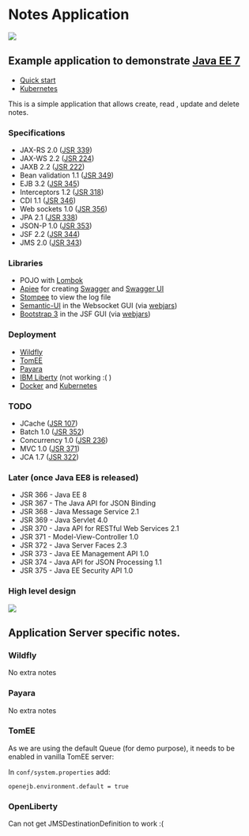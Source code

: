 # Notes Application
![](https://raw.githubusercontent.com/phillip-kruger/notes-example/master/build-on.png)

## Example application to demonstrate [Java EE 7](http://www.oracle.com/technetwork/java/javaee/tech/index.html)

* [Quick start](https://github.com/phillip-kruger/notes-example/wiki/Quick-start)
* [Kubernetes](https://github.com/phillip-kruger/notes-example/wiki/Kubernetes)

This is a simple application that allows create, read , update and delete notes. 

### Specifications

* JAX-RS 2.0 ([JSR 339](https://www.jcp.org/en/jsr/detail?id=339))
* JAX-WS 2.2 ([JSR 224](https://www.jcp.org/en/jsr/detail?id=224))
* JAXB 2.2 ([JSR 222](https://www.jcp.org/en/jsr/detail?id=222))
* Bean validation 1.1 ([JSR 349](https://www.jcp.org/en/jsr/detail?id=349))
* EJB 3.2 ([JSR 345](https://www.jcp.org/en/jsr/detail?id=345)) 
* Interceptors 1.2 ([JSR 318](https://jcp.org/en/jsr/detail?id=318)) 
* CDI 1.1 ([JSR 346](http://www.cdi-spec.org/))
* Web sockets 1.0 ([JSR 356](https://www.jcp.org/en/jsr/detail?id=356))
* JPA 2.1 ([JSR 338](https://jcp.org/en/jsr/detail?id=338))
* JSON-P 1.0 ([JSR 353](https://jcp.org/en/jsr/detail?id=353))
* JSF 2.2 ([JSR 344](https://www.jcp.org/en/jsr/detail?id=344))
* JMS 2.0 ([JSR 343](https://jcp.org/en/jsr/detail?id=343))

### Libraries

* POJO with [Lombok](https://projectlombok.org/)
* [Apiee](https://github.com/phillip-kruger/apiee) for creating [Swagger](http://swagger.io/) and [Swagger UI](http://swagger.io/swagger-ui/)
* [Stompee](https://github.com/phillip-kruger/stompee) to view the log file
* [Semantic-UI](https://semantic-ui.com/) in the Websocket GUI (via [webjars](http://www.webjars.org/))
* [Bootstrap 3](https://getbootstrap.com/docs/3.3/) in the JSF GUI (via [webjars](http://www.webjars.org/))

### Deployment

* [Wildfly](http://www.wildfly.org/)
* [TomEE](http://tomee.apache.org/)
* [Payara](https://www.payara.fish/)
* [IBM Liberty](https://developer.ibm.com/wasdev/websphere-liberty/) (not working :( )
* [Docker](https://www.docker.com/) and [Kubernetes](https://kubernetes.io/)

### TODO

* JCache ([JSR 107](https://www.jcp.org/en/jsr/detail?id=107))
* Batch 1.0 ([JSR 352](https://jcp.org/en/jsr/detail?id=352))
* Concurrency 1.0 ([JSR 236](https://jcp.org/en/jsr/detail?id=236))
* MVC 1.0 ([JSR 371](https://www.mvc-spec.org/))
* JCA 1.7 ([JSR 322](https://jcp.org/en/jsr/detail?id=322))

### Later (once Java EE8 is released)

* JSR 366 - Java EE 8
* JSR 367 - The Java API for JSON Binding
* JSR 368 - Java Message Service 2.1
* JSR 369 - Java Servlet 4.0
* JSR 370 - Java API for RESTful Web Services 2.1
* JSR 371 - Model-View-Controller 1.0
* JSR 372 - Java Server Faces 2.3
* JSR 373 - Java EE Management API 1.0
* JSR 374 - Java API for JSON Processing 1.1
* JSR 375 - Java EE Security API 1.0

### High level design

![](https://raw.githubusercontent.com/phillip-kruger/notes-example/master/notes-example.png)

## Application Server specific notes.


### Wildfly
No extra notes

### Payara
No extra notes

### TomEE

As we are using the default Queue (for demo purpose), it needs to be enabled in vanilla TomEE server:

In `conf/system.properties` add:

    openejb.environment.default = true

### OpenLiberty
Can not get JMSDestinationDefinition to work :(
